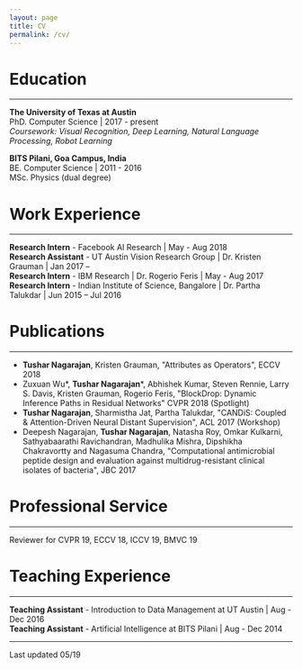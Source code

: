 ```yaml
---
layout: page
title: CV
permalink: /cv/
---
```


# Education  
---
**The University of Texas at Austin**  
PhD. Computer Science | 2017 - present  
*Coursework: Visual Recognition, Deep Learning, Natural Language Processing, Robot Learning*


**BITS Pilani, Goa Campus, India**  
BE. Computer Science | 2011 - 2016  
MSc. Physics (dual degree)


# Work Experience
---
**Research Intern** - Facebook AI Research | May - Aug 2018  
**Research Assistant** - UT Austin Vision Research Group | Dr. Kristen Grauman | Jan 2017 –  
**Research Intern** - IBM Research | Dr. Rogerio Feris | May - Aug 2017  
**Research Intern** - Indian Institute of Science, Bangalore | Dr. Partha Talukdar | Jun 2015 – Jul 2016

# Publications
---
- **Tushar Nagarajan**, Kristen Grauman, "Attributes as Operators", ECCV 2018
- Zuxuan Wu\*, **Tushar Nagarajan**\*, Abhishek Kumar, Steven Rennie, Larry S. Davis, Kristen Grauman, Rogerio Feris, "BlockDrop: Dynamic Inference Paths in Residual Networks" CVPR 2018 (Spotlight)
- **Tushar Nagarajan**, Sharmistha Jat, Partha Talukdar, "CANDiS: Coupled & Attention-Driven Neural Distant Supervision", ACL 2017 (Workshop)
- Deepesh Nagarajan, **Tushar Nagarajan**, Natasha Roy, Omkar Kulkarni, Sathyabaarathi Ravichandran, Madhulika Mishra, Dipshikha Chakravortty and Nagasuma Chandra, "Computational antimicrobial peptide design and evaluation against multidrug-resistant clinical isolates of bacteria", JBC 2017

# Professional Service
---
Reviewer for CVPR 19, ECCV 18, ICCV 19, BMVC 19

# Teaching Experience
---
 **Teaching Assistant** ​- Introduction to Data Management at UT Austin | Aug - Dec 2016  
 **Teaching Assistant**​ - Artificial Intelligence at BITS Pilani | Aug - Dec 2014  

---

Last updated 05/19


